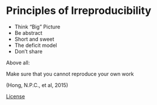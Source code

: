 # Principles of Irreproducibility

* Think “Big” Picture
* Be abstract
* Short and sweet
* The deficit model
* Don’t share

Above all:

Make sure that you cannot reproduce your own work

(Hong, N.P.C., et al, 2015)

[License](eps/license.md)
